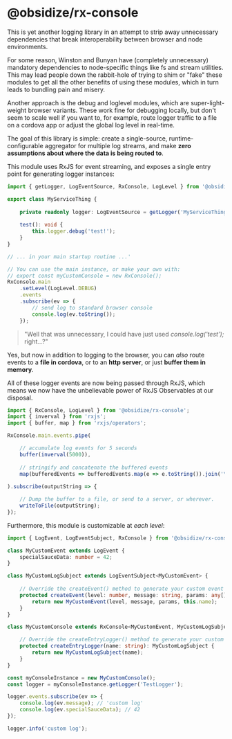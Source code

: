 # @obsidize/rx-console


This is yet another logging library in an attempt to strip away unnecessary dependencies that break
interoperability between browser and node environments.


For some reason, Winston and Bunyan have (completely unnecessary) mandatory dependencies to
node-specific things like fs and stream utilities. This may lead people down the rabbit-hole of
trying to shim or "fake" these modules to get all the other benefits of using these modules, which
in turn leads to bundling pain and misery.


Another approach is the debug and loglevel modules, which are super-light-weight browser variants.
These work fine for debugging locally, but don't seem to scale well if you want to, for example, route logger
traffic to a file on a cordova app or adjust the global log level in real-time.


The goal of this library is simple: create a single-source, runtime-configurable aggregator for multiple log streams, and make
**zero assumptions about where the data is being routed to**.


This module uses RxJS for event streaming, and exposes a single entry point for generating logger instances:

```typescript
import { getLogger, LogEventSource, RxConsole, LogLevel } from '@obsidize/rx-console';

export class MyServiceThing {
	
	private readonly logger: LogEventSource = getLogger('MyServiceThing');
	
	test(): void {
		this.logger.debug('test!');
	}
}

// ... in your main startup routine ...'

// You can use the main instance, or make your own with:
// export const myCustomConsole = new RxConsole();
RxConsole.main
	.setLevel(LogLevel.DEBUG)
	.events
	.subscribe(ev => {
		// send log to standard browser console
		console.log(ev.toString());
	});

```

> "Well that was unnecessary, I could have just used _console.log('test');_ right...?"

Yes, but now in addition to logging to the browser, you can _also_ route events 
to a **file in cordova**, or to an **http server**, or just **buffer them in memory**.

All of these logger events are now being passed through RxJS, which means we now have 
the unbelievable power of RxJS Observables at our disposal.

```typescript
import { RxConsole, LogLevel } from '@obsidize/rx-console';
import { inverval } from 'rxjs';
import { buffer, map } from 'rxjs/operators';

RxConsole.main.events.pipe(

	// accumulate log events for 5 seconds
	buffer(inverval(5000)),
	
	// stringify and concatenate the buffered events
	map(bufferedEvents => bufferedEvents.map(e => e.toString()).join('\n'))
	
).subscribe(outputString => {

	// Dump the buffer to a file, or send to a server, or wherever.
	writeToFile(outputString);
});

```

Furthermore, this module is customizable at _each level_:

```typescript
import { LogEvent, LogEventSubject, RxConsole } from '@obsidize/rx-console';

class MyCustomEvent extends LogEvent {
	specialSauceData: number = 42;
}

class MyCustomLogSubject extends LogEventSubject<MyCustomEvent> {
	
	// Override the createEvent() method to generate your custom event type.
	protected createEvent(level: number, message: string, params: any[]): MyCustomEvent {
		return new MyCustomEvent(level, message, params, this.name);
	}
}

class MyCustomConsole extends RxConsole<MyCustomEvent, MyCustomLogSubject> {

	// Override the createEntryLogger() method to generate your custom subject type.
	protected createEntryLogger(name: string): MyCustomLogSubject {
		return new MyCustomLogSubject(name);
	}
}

const myConsoleInstance = new MyCustomConsole();
const logger = myConsoleInstance.getLogger('TestLogger');

logger.events.subscribe(ev => {
	console.log(ev.message); // 'custom log'
	console.log(ev.specialSauceData); // 42
});

logger.info('custom log');

```